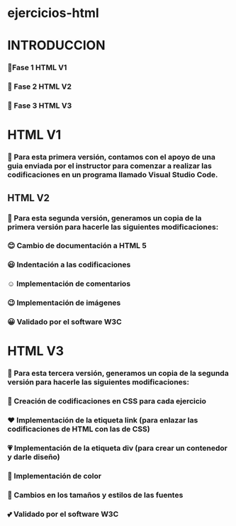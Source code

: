# ejercicios-html
# INTRODUCCION
### :leaves:Fase 1 HTML V1
### :maple_leaf: Fase 2 HTML V2
### :fallen_leaf: Fase 3 HTML V3
# HTML V1
### :leaves: Para esta primera versión, contamos con el apoyo de una guia enviada por el instructor para comenzar a realizar las codificaciones en un programa llamado Visual Studio Code.
## HTML V2
### :maple_leaf: Para esta segunda versión, generamos un copia de la primera versión para hacerle las siguientes modificaciones:
### :blush: Cambio de documentación a HTML 5
### :smiley: Indentación a las codificaciones 
### :relaxed: Implementación de comentarios
### :wink: Implementación de imágenes
### :grinning: Validado por el software W3C
# HTML V3
### :fallen_leaf: Para esta tercera versión, generamos un copia de la segunda versión para hacerle las siguientes modificaciones:
### :purple_heart: Creación de codificaciones en CSS para cada ejercicio
### :heart: Implementación de la etiqueta link (para enlazar las codificaciones de HTML con las de CSS)
### :heartpulse: Implementación de la etiqueta div (para crear un contenedor y darle diseño)
### :yellow_heart: Implementación de color 
### :green_heart: Cambios en los tamaños y estilos de las fuentes 
### :two_hearts: Validado por el software W3C 
